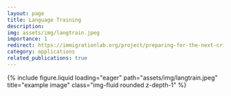 ```yaml
---
layout: page
title: Language Training
description: 
img: assets/img/langtrain.jpeg
importance: 1
redirect: https://immigrationlab.org/project/preparing-for-the-next-crisis-lessons-from-germanys-language-programs-for-refugees/
category: applications
related_publications: true
---
```



<div class="row">
    <div class="col-sm mt-3 mt-md-0">
        {% include figure.liquid loading="eager" path="assets/img/langtrain.jpeg" title="example image" class="img-fluid rounded z-depth-1" %}
    </div>
</div>
<div class="caption">
</div>

